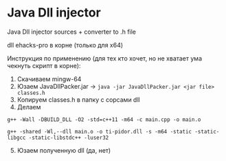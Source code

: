 # Java Dll injector

Java Dll injector sources + converter to .h file

dll ehacks-pro в корне (только для x64)

Инструкция по применению (для тех кто хочет, но не хватает ума чекнуть скрипт в корне):
1. Скачиваем mingw-64
2. Юзаем JavaDllPacker.jar -> `java -jar JavaDllPacker.jar <jar file> classes.h`
3. Копируем classes.h в папку с сорсами dll
4. Делаем 

`g++ -Wall -DBUILD_DLL -O2 -std=c++11 -m64 -c main.cpp -o main.o`

`g++ -shared -Wl,--dll main.o -o ti-pidor.dll -s -m64 -static -static-libgcc -static-libstdc++ -luser32`

5. Юзаем полученную dll (да, нет)
